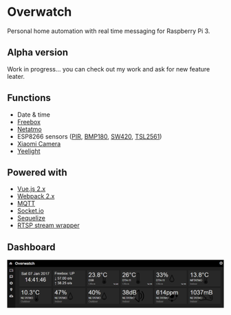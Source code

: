 # Overwatch

Personal home automation with real time messaging for Raspberry Pi 3.

## Alpha version

Work in progress... you can check out my work and ask for new feature leater.

## Functions

- Date & time
- [Freebox](https://dev.freebox.fr/sdk/)
- [Netatmo](https://github.com/karbassi/netatmo)
- ESP8266 sensors ([PIR](https://github.com/Wifsimster/pir-mqtt), [BMP180](https://github.com/Wifsimster/bmp180-mqtt), [SW420](https://github.com/Wifsimster/sw420-mqtt), [TSL2561](https://github.com/Wifsimster/tsl2561-mqtt))
- [Xiaomi Camera](http://www.gearbest.com/ip-cameras/pp_615275.html)
- [Yeelight](https://github.com/pmdroid/yeelight-wifi)

## Powered with

- [Vue.js 2.x](https://vuejs.org/)
- [Webpack 2.x](https://webpack.js.org/)
- [MQTT](https://github.com/mqttjs/MQTT.js)
- [Socket.io](http://socket.io/)
- [Sequelize](http://docs.sequelizejs.com/en/v3/)
- [RTSP stream wrapper](https://github.com/Wifsimster/node-rtsp-stream-es6)

## Dashboard

![scheme](https://github.com/Wifsimster/overwatch/blob/master/cover.png)
